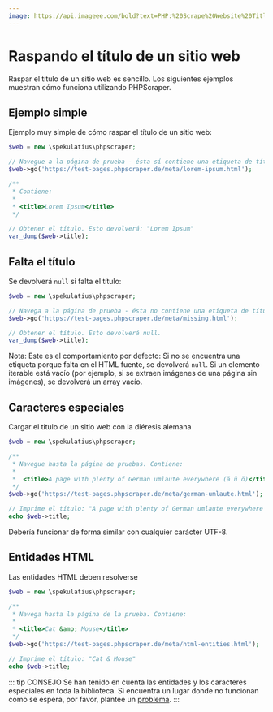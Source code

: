 ```yaml
---
image: https://api.imageee.com/bold?text=PHP:%20Scrape%20Website%20Title&bg_image=https://images.unsplash.com/photo-1542762933-ab3502717ce7
---
```


# Raspando el título de un sitio web

Raspar el título de un sitio web es sencillo. Los siguientes ejemplos muestran cómo funciona utilizando PHPScraper.


## Ejemplo simple

Ejemplo muy simple de cómo raspar el título de un sitio web:

```php
$web = new \spekulatius\phpscraper;

// Navegue a la página de prueba - ésta sí contiene una etiqueta de título "Lorem Ipsum"
$web->go('https://test-pages.phpscraper.de/meta/lorem-ipsum.html');

/**
 * Contiene:
 *
 * <title>Lorem Ipsum</title>
 */

// Obtener el título. Esto devolverá: "Lorem Ipsum"
var_dump($web->title);
```


## Falta el título

Se devolverá `null` si falta el título:

```php
$web = new \spekulatius\phpscraper;

// Navega a la página de prueba - ésta no contiene una etiqueta de título.
$web->go('https://test-pages.phpscraper.de/meta/missing.html');

// Obtener el título. Esto devolverá null.
var_dump($web->title);
```

Nota: Este es el comportamiento por defecto: Si no se encuentra una etiqueta porque falta en el HTML fuente, se devolverá `null`. Si un elemento iterable está vacío (por ejemplo, si se extraen imágenes de una página sin imágenes), se devolverá un array vacío.


## Caracteres especiales

Cargar el título de un sitio web con la diéresis alemana

```php
$web = new \spekulatius\phpscraper;

/**
 * Navegue hasta la página de pruebas. Contiene:
 *
 *  <title>A page with plenty of German umlaute everywhere (ä ü ö)</title>
 */
$web->go('https://test-pages.phpscraper.de/meta/german-umlaute.html');

// Imprime el título: "A page with plenty of German umlaute everywhere (ä ü ö)"
echo $web->title;
```

Debería funcionar de forma similar con cualquier carácter UTF-8.


## Entidades HTML

Las entidades HTML deben resolverse

```php
$web = new \spekulatius\phpscraper;

/**
 * Navega hasta la página de la prueba. Contiene:
 *
 * <title>Cat &amp; Mouse</title>
 */
$web->go('https://test-pages.phpscraper.de/meta/html-entities.html');

// Imprime el título: "Cat & Mouse"
echo $web->title;
```

::: tip CONSEJO
Se han tenido en cuenta las entidades y los caracteres especiales en toda la biblioteca. Si encuentra un lugar donde no funcionan como se espera, por favor, plantee un [problema](https://github.com/spekulatius/PHPScraper/issues).
:::
